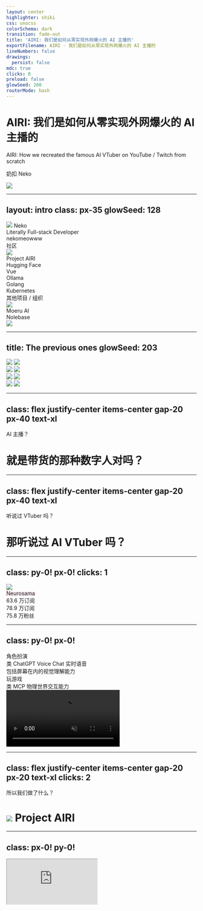 ```yaml
---
layout: center
highlighter: shiki
css: unocss
colorSchema: dark
transition: fade-out
title: 'AIRI: 我们是如何从零实现外网爆火的 AI 主播的'
exportFilename: AIRI - 我们是如何从零实现外网爆火的 AI 主播的
lineNumbers: false
drawings:
  persist: false
mdc: true
clicks: 0
preload: false
glowSeed: 200
routerMode: hash
---
```


<div translate-x--10>

<h1>
  <span font-airi text-pink>AIRI</span>: 我们是如何从零实现外网爆火的 AI 主播的
</h1>

<p>
  <span font-airi text="pink-300/90">AIRI</span>: How we recreated the famous AI VTuber on YouTube / Twitch from scratch
</p>

奶扣 Neko

<img src="/airi-logo-grayscaled-light-2.svg" class="w-180 opacity-13" absolute right="[-35%]" bottom="[-230%]">

</div>

<!--
来参加启师傅举办的 Demo Day 的大家好！

听说这期是第五期了都，但我之前没有来参加过！很荣幸能有机会来给大家分享分享我们在 AIRI 的这个项目中做了什么。请多关照！

那我今天要分享的就是，我们是如何从零实现，啊对，从零实现外网爆火的 AI 主播的。
-->

---
layout: intro
class: px-35
glowSeed: 128
---

<div flex items-center gap-3>
  <div
    v-click="1"
    :class="$clicks < 1 ? 'translate-x--5 opacity-0' : 'translate-x-0 opacity-100'"
    flex flex-col items-start transition duration-500 ease-in-out min-w-60
  >
    <img src="/person/neko.jpeg" w-40 h-40 rounded-full object-cover mb-5>
    <span font-semibold text-3xl>Neko</span>
    <div>
      <div>
        <span class="opacity-70">Literally Full-stack Developer</span>
      </div>
      <div text-sm flex items-center gap-2 mt-4>
        <div i-ri:github-fill /><span underline decoration-dashed font-mono decoration-zinc-300>nekomeowww</span>
      </div>
    </div>
  </div>
  <div flex-1 />
  <div flex flex-col gap-8>
    <div mb-4 v-click="2">
      <div mb-4 text-zinc-400>
        <span>社区</span>
      </div>
      <div
        flex flex-wrap items-start content-start gap-4 transition duration-500 ease-in-out
        :class="$clicks < 2 ? 'translate-y-5' : 'translate-y-0'"
      >
        <div flex items-center gap-2 text-2xl w-fit h-fit>
          <img src="/proj-airi-logo.svg" size="6.5" >
          <div>Project AIRI</div>
        </div>
        <div flex items-center gap-2 text-2xl w-fit h-fit>
          <div i-logos:hugging-face-icon inline-block /> Hugging Face
        </div>
        <div flex items-center gap-2 text-2xl w-fit h-fit>
          <div i-logos:vue /><div>Vue</div>
        </div>
        <div flex items-center gap-2 text-2xl w-fit h-fit>
          <div i-simple-icons:ollama inline-block /> Ollama
        </div>
        <div flex items-center gap-2 text-2xl w-fit h-fit>
          <div i-devicon:go /><div>Golang</div>
        </div>
        <div flex items-center gap-2 text-2xl w-fit h-fit>
          <div i-devicon:kubernetes inline-block /> Kubernetes
        </div>
      </div>
    </div>
    <div v-click="3">
      <div mb-4 text-zinc-400>
        <span>其他项目 / 组织</span>
      </div>
      <div
        flex flex-wrap items-start content-start gap-4 transition duration-500 ease-in-out
        :class="$clicks < 3 ? 'translate-y-5' : 'translate-y-0'"
      >
        <div flex items-center gap-2 text-2xl w-fit h-fit>
          <img src="/moeru-ai-logo.png" size="6.5" />
          <div>Moeru AI</div>
        </div>
        <div flex items-center gap-2 text-2xl w-fit h-fit>
          <div i-fluent-emoji:notebook-with-decorative-cover /><div>Nolebase</div>
        </div>
      </div>
    </div>
  </div>
</div>

<div v-click="3" w-full absolute bottom-0 left-0 flex items-center transform="translate-x--10 translate-y--10">
  <div w-full flex items-center justify-end gap-4>
    <img src="/nekomeoww-qr.png" h-50>
  </div>
</div>

<!--
那首先介绍一下我自己啊。

[click]

我自己是自称自己叫所谓「Literally Full-stack Developer 」，也就是「真正意义上的全栈开发」，在当今这个 AI hype 的背景下的含义就是，除去平时大家提到独立开发者会的前端后端部署什么的，一个模型从设计，到数据准备，训练和推理调优这些我也都做过，基本上可以说是全干了。

我感觉我还是挺浪费自己的时间的哈哈哈，如果我中间说的哪里不好也请大家担待。

[click]

我最近主要是在我自己的这个 Project AIRI 组织里面贡献最多，其次就是最近在 Hugging Face 的 transformers 和 vLLM 那边有一些贡献，我也做过很多 Vue，Golang，Kubernetes（也就是大家说的 K8s）的工作，事实上我主业是做 K8s 云计算的。

[click]

其他一些比较有意思的就是也在 Moeru AI 和大家一起研究 AI 应用基建，还有 3 年前就创立的这个 Obsidian 知识库工作流 Nolebase，有兴趣的可以去我的 GitHub 看看。
-->

---
title: The previous ones
glowSeed: 203
---

<div>
  <div grid="~ cols-2" gap-4>
    <div
      relative
      class="[&_.qr]:hover:opacity-100 [&_.img]:hover:opacity-20 hover:cursor-pointer hover:grayscale-100"
      rounded-lg overflow-hidden  bg="black" h-fit
      transition="all duration-250 ease-in-out"
    >
      <img src="/session-1.png" class="img" opacity-100 transition="all duration-250 ease-in-out">
      <img src="/session-1-qr.png" class="qr" w-60 absolute top-0 left="0" translate-x="[40%]" opacity-0 transition="all duration-250 ease-in-out">
    </div>
    <div
      relative
      class="[&_.qr]:hover:opacity-100 [&_.img]:hover:opacity-50 hover:cursor-pointer hover:grayscale-100"
      rounded-lg overflow-hidden  bg="black" h-fit
      transition="all duration-250 ease-in-out"
    >
      <img src="/session-2.png" class="img" opacity-100 transition="all duration-250 ease-in-out">
      <img src="/session-2-qr.png" class="qr" w-60 absolute top-0 left="0" translate-x="[40%]" opacity-0 transition="all duration-250 ease-in-out">
    </div>
    <div
      relative
      class="[&_.qr]:hover:opacity-100 [&_.img]:hover:opacity-50 hover:cursor-pointer hover:grayscale-100"
      rounded-lg overflow-hidden  bg="black" h-fit
      transition="all duration-250 ease-in-out"
    >
      <img src="/session-3.png" class="img" opacity-100 transition="all duration-250 ease-in-out">
      <img src="/session-3-qr.png" class="qr" w-60 absolute top-0 left="0" translate-x="[40%]" opacity-0 transition="all duration-250 ease-in-out">
    </div>
    <div
      relative
      class="[&_.qr]:hover:opacity-100 [&_.img]:hover:opacity-50 hover:cursor-pointer hover:grayscale-100"
      rounded-lg overflow-hidden  bg="black" h-fit
      transition="all duration-250 ease-in-out"
    >
      <img src="/session-4.png" class="img" opacity-100 transition="all duration-250 ease-in-out">
      <img src="/session-4-qr.png" class="qr" w-60 absolute top-0 left="0" translate-x="[40%]" opacity-0 transition="all duration-250 ease-in-out">
    </div>
  </div>
</div>

<!--
我这次确实也并不是第一次上台，先前（包括在公司内做知识分享介绍后训练热潮，DeepSeek 火爆原因解析，还有 MCP，以及去年在香港 KubeCon 分享 Ollama 全自动 Serverless 方案的 session 都在这里，

大家感兴趣的话可以在这里扫码玩玩看。
-->

---
class: flex justify-center items-center gap-20 px-40 text-xl
---

<div
  absolute text-6xl
  :class="$clicks < 1 ? 'text-white' : 'translate-y--18 scale-40 text-white/30'"
  transition duration-500 ease-in-out
>
  <span>AI 主播？</span>
</div>

<div flex flex-col items-center>
  <v-clicks>
    <div mt-4>
      <h1 flex items-center text="5xl!">
        <span>就是带货的那种数字人对吗？</span>
      </h1>
    </div>
  </v-clicks>
</div>

<!--
好，回到正题哈。

AI 主播？
啥叫 AI 主播？

[click]

可能很多人想的就是数字人，24 小时直播带货的那种数字人。那我这次要介绍的是那种数字人吗？

实际上不是。
-->

---
class: flex justify-center items-center gap-20 px-40 text-xl
---

<div
  absolute text-6xl
  :class="$clicks < 1 ? 'text-white' : 'translate-y--18 scale-40 text-white/30'"
  transition duration-500 ease-in-out
>
  <span>听说过 VTuber 吗？</span>
</div>

<div flex flex-col items-center>
  <v-clicks>
    <div mt-4>
      <h1 flex items-center text="5xl!">
        <span>那听说过 AI VTuber 吗？</span>
      </h1>
    </div>
  </v-clicks>
</div>

<!--
那接下来我们稍稍深入一些，大家听说过 VTuber 吗？

[click]

如果听过还看过的话，有听说过 AI VTuber 吗？

我猜很多人应该都是没有听过或者看到过的，这个受众群体应该说是既小众也不小众，它稍微有点吃粉丝经济，但是又和普通的偶像或者明星有很大差距。

感兴趣的话可以细聊！这里时间不多我就不太深入！
-->

---
class: py-0! px-0!
clicks: 1
---

<div>
  <div
    w-full h-full bg="black/15" absolute backdrop-blur-sm z-100
    :class="[$clicks < 1 ? 'opacity-0' : 'opacity-100']"
    transition duration-1200 ease-in-out
  >
  </div>
  <img
    :class="[$clicks < 1 ? '' : 'blur-lg scale-120']"
    src="/Neuro-sama_v2_character_sheet.webp"
    transition duration-1200 ease-in-out
  >
  <div
    :class="$clicks < 1 ? 'opacity-0' : 'opacity-100'"
    absolute inset-0 translate="x-68 y-50" w-fit h-fit
    transition duration-500 ease-in-out z-101
  >
    <div
      text="20" font-cuteen text-rose-400
      style="-webkit-text-stroke: 6px #ffeef7; paint-order: stroke;"
      flex flex-col items-center
    >
      Neurosama
    </div>
    <div flex gap-4 rounded-lg bg="white/50" text="black/70" backdrop-blur-sm px-2 py-1>
      <div flex items-center gap-2>
        <div i-logos:youtube-icon text-2xl />
        <div>63.6 万订阅</div>
      </div>
      <div flex items-center gap-2>
        <div i-logos:twitch text-2xl />
        <div>78.9 万订阅</div>
      </div>
      <div flex items-center gap-2>
        <div i-simple-icons:bilibili text-cyan text-2xl />
        <div>75.8 万粉丝</div>
      </div>
    </div>
  </div>
</div>

<!--
那实际上我标题里面想要提到的所谓「外网爆火的 AI 主播」，就是指的类似于这位的 AI VTuber 虚拟主播。

这是她的形象。

[click]

她有多火爆呢？

事实上我觉得她的数据还是可以的了，YouTube 粉丝 63 万，Twitch 直播 78 万（月付费订阅），还有 75 万 B 站粉丝（也是官方团队做的）。

而且这个品类里面基本上没有这么能打的。

那我们开始介绍我们的旅程之前我们就先看看她是怎么样工作的吧。
-->

---
class: py-0! px-0!
---

<div>
  <div
    absolute z-100 w-full h-full px-20 flex items-center
    :class="[$clicks < 1 ? 'opacity-0' : 'opacity-100']"
    transition duration-500 ease-in-out
  >
    <div flex flex-col justify-center h-fit w-fit bg="neutral-200/40" backdrop-blur-sm px-6 py-4 rounded-2xl>
      <v-clicks>
        <div flex items-center text-6xl gap-5>
          <div text="white/80" i-solar:chat-round-like-bold-duotone /> <div text-4xl text="white/80">角色扮演</div>
        </div>
        <div flex items-center text-6xl gap-5>
          <div text="white/80" i-solar:incoming-call-rounded-bold-duotone /> <div text-4xl text="white/80">类 ChatGPT Voice Chat 实时语音</div>
        </div>
        <div flex items-center text-6xl gap-5>
          <div text="white/80" i-solar:eye-closed-bold-duotone /> <div text-4xl text="white/80">包括屏幕在内的视觉理解能力</div>
        </div>
        <div flex items-center text-6xl gap-5>
          <div text="white/80" i-solar:gamepad-charge-bold-duotone /> <div text-4xl text="white/80">玩游戏</div>
        </div>
        <div flex items-center text-6xl gap-5>
          <div text="white/80" i-solar:magnet-wave-bold-duotone /> <div text-4xl text="white/80">类 MCP 物理世界交互能力</div>
        </div>
      </v-clicks>
    </div>
  </div>
  <div relative>
    <div
      w-full h-full bg="black/70" absolute
      :class="[$clicks < 1 ? 'opacity-0' : 'opacity-100']"
      transition duration-500 ease-in-out
    >
    </div>
    <video autoplay muted>
      <source src="/Neuro-minecraft.mp4" />
    </video>
  </div>
</div>

<!--
这个是其中一个直播切片啊，是 Neurosama 在和她的创造者 Vedal 和另一个网友一起在玩名为我的世界 Minecraft 的游戏，这里游戏画面是 Neurosama 的第一视角。

可以看到她能走路，能说话，还能和世界交互，甚至很调皮地把他们在游戏里搭建的小房子给点着了。（啧啧啧，只能说很危险）

[click]

这里面我们能看出来几个东西呢？

- 角色扮演
- [click] 实时交互
- [click] 视觉理解
- [click] 玩游戏
- [click] 外部工具交互
-->

---
class: flex justify-center items-center gap-20 px-20 text-xl
clicks: 2
---

<div
  absolute text-4xl
  :class="$clicks < 1 ? 'text-white scale-100' : 'translate-y--18 scale-40 text-white/30'"
  transition duration-500 ease-in-out
>
  <span>所以我们做了什么？</span>
</div>

<div flex flex-col items-center>
  <v-clicks>
    <div mt-4>
      <h1 flex items-center text="6xl!" gap-4>
        <div flex gap-3 transition duration-500 ease-in-out text-nowrap>
          <img src="/proj-airi-logo.svg" size="14" >
          <span>Project <span font-airi>AIRI</span></span>
        </div>
      </h1>
    </div>
  </v-clicks>
</div>

---
class: px-0! py-0!
---

<iframe v-click src="https://airi.moeru.ai" w-full h-full text-sm style="zoom: 0.8" />

---
class: flex justify-center items-center gap-20 px-40 text-xl
---

<div
  absolute text-6xl
  :class="$clicks < 1 ? 'text-white' : 'translate-y--18 scale-40 text-white/30'"
  transition duration-500 ease-in-out
>
  <span>傲慢的开始</span>
</div>

<div flex flex-col items-center>
  <v-clicks>
    <div mt-4>
      <h1 flex items-center text="5xl!">
        <span>不就是套壳数字人吗？</span>
      </h1>
    </div>
  </v-clicks>
</div>

---
class: py-10
glowSeed: 100
---

# 事情远比想象的复杂

<span>为什么没那么简单？Vibe coding 不行吗？</span>

<div mt-6 />

<div flex flex-col gap-4>

<v-clicks>

<div border="2 solid violet-800/50" rounded-lg>
  <div flex items-center bg="violet-800/30" px-3 py-2 text-violet-300>
    <div i-carbon:web-services-container text-sm mr-1 />
    <div text-xs>
      <em>记忆系统的挑战</em>
    </div>
  </div>
  <div bg="violet-800/10" px-4 py-3>
    <div>
      <span>
        记忆层并不是 RAG 就结束了，不仅要考虑语义、时间相关性，遗忘曲线和记忆对应的情绪同样重要
      </span>
    </div>
    <div text-xs flex gap-2 mt-1 text-zinc-400>
      <div>目前的 Mem0 和 Zep，LlamaIndex 方案都是纯粹面向 RAG 的</div>
      <div>没有实现遗忘曲线和情绪化的能力</div>
      <div>更没有办法 Debug 和可观测</div>
    </div>
  </div>
</div>

<div border="2 solid blue-800/50" rounded-lg>
  <div flex items-center bg="blue-800/30" px-3 py-2 text-blue-300>
    <div i-carbon:sysplex-distributor text-sm mr-1 />
    <div text-xs>
      <em>多模态交互</em>
    </div>
  </div>
  <div bg="blue-800/10" px-4 py-3>
    <div>
      <span>
      同时实现实时语音交互、身体控制、视觉和游戏能力需要多流水线无缝衔接
      </span>
    </div>
    <div text-xs flex gap-2 mt-1 text-zinc-400>
      <div>业界主要还是在 VAD + ASR + TTS 拼接流水线，端到端可定制化程度低</div>
      <div>没有现成稳定的动作生成方案</div>
      <div>需要潜心优化延迟，并非 vibe 能出结果</div>
    </div>
  </div>
</div>

<div border="2 solid cyan-800/50" rounded-lg>
  <div flex items-center bg="cyan-800/30" px-3 py-2 text-cyan-300>
    <div i-carbon:name-space text-sm mr-1 />
    <div text-xs>
      <em>工程化也是难题</em>
    </div>
  </div>
  <div bg="cyan-800/10" px-4 py-3>
    <div>
      <span>
        系统模块非常多，工程化难度比 CRUD 应用高
      </span>
    </div>
    <div text-xs flex gap-2 mt-1 text-zinc-400>
      <div>提示词 和 Lorebook，以及角色卡是分裂的三个生态和系统，难以同时开发</div>
      <div>从有状态 MCP 到有状态 Agent，全部都靠回调会很难</div>
      <div>模块繁多</div>
    </div>
  </div>
</div>

</v-clicks>

</div>

---
class: py-10
clicks: 5
---

# 目前的效果

<span>确实是工程落地了，一小部分东西吧...？</span>

<div mt-10 />

<div flex items-center gap-4>

<v-clicks>

<div
  :class="$clicks < 1 ? 'translate-x--20 opacity-0' : 'translate-x-0 opacity-100'"
  rounded-lg
  border="2 solid pink-800" bg="pink-800/20"
  backdrop-blur
  flex-1 h-full
  transition duration-500 ease-in-out
>
  <div px-5 py-16 flex items-center justify-center>
    <div i-solar:database-bold-duotone size-20 />
  </div>
  <div bg="pink-800/30" w-full px-4 py-2 h="5rem" flex items-center justify-center text-center text-base>
    <span>仿生记忆层</span>
  </div>
</div>

<div
  :class="$clicks < 2 ? 'translate-x--20 opacity-0' : 'translate-x-0 opacity-100'"
  rounded-lg
  border="2 solid fuchsia-800" bg="fuchsia-800/20"
  backdrop-blur
  flex-1 h-full
  transition duration-500 ease-in-out
>
  <div px-5 py-16 flex items-center justify-center>
    <div i-solar:microphone-3-bold-duotone size-20 />
  </div>
  <div bg="fuchsia-800/30" w-full px-4 py-2 h="5rem" flex items-center justify-center text-center text-base>
    <span>实时语音流水线</span>
  </div>
</div>

<div
  :class="$clicks < 3 ? 'translate-x--20 opacity-0' : 'translate-x-0 opacity-100'"
  rounded-lg
  border="2 solid purple-800" bg="purple-800/20"
  backdrop-blur
  flex-1 h-full
  transition duration-500 ease-in-out
>
  <div px-5 py-16 flex items-center justify-center>
    <div i-solar:gamepad-minimalistic-bold-duotone size-20 />
  </div>
  <div bg="purple-800/30" w-full px-4 py-2 h="5rem" flex items-center justify-center text-center>
    <span>游戏陪玩</span>
  </div>
</div>

<div
  :class="$clicks < 4 ? 'translate-x--20 opacity-0' : 'translate-x-0 opacity-100'"
  rounded-lg
  border="2 solid violet-800" bg="violet-800/20"
  backdrop-blur
  flex-1 h-full
  transition duration-500 ease-in-out
>
  <div px-5 py-16 flex items-center justify-center>
    <div i-solar:face-scan-square-bold-duotone size-20 />
  </div>
  <div bg="violet-800/30" w-full px-4 py-2 h="5rem" flex items-center justify-center text-center text-base>
    <span>表情与动作</span>
  </div>
</div>

<div
  :class="$clicks < 5 ? 'translate-x--20 opacity-0' : 'translate-x-0 opacity-100'"
  rounded-lg
  border="2 solid indigo-800" bg="indigo-800/20"
  backdrop-blur
  flex-1 h-full
  transition duration-500 ease-in-out
>
  <div px-5 py-16 flex items-center justify-center>
    <div i-solar:link-circle-line-duotone size-20 />
  </div>
  <div bg="indigo-800/30" w-full px-4 py-2 h="5rem" flex items-center justify-center text-center>
    <span>MCP & A2A</span>
  </div>
</div>

</v-clicks>

</div>

---
class: px-0! pt-6!
---

<div px-10 text-4xl mb-4>
  刷推
</div>

<video autoplay muted>
  <source src="/airi-browses-x.mp4" />
</video>

---
class: px-0! pt-6!
---

<div px-10 text-4xl mb-4>
  一起玩 我的世界 Minecraft
</div>

<video autoplay muted>
  <source src="/airi-plays-minecraft.mp4" />
</video>

---
class: px-0! pt-6!
---

<div px-10 text-4xl mb-4>
  一起玩 异星工厂 Factorio
</div>

<video autoplay muted>
  <source src="/airi-plays-factorio.mp4" />
</video>

---
class: flex justify-center items-center gap-20 px-20 text-xl
clicks: 2
---

<div
  absolute text-4xl
  :class="$clicks < 1 ? 'text-white scale-100' : 'translate-y--18 scale-40 text-white/30'"
  transition duration-500 ease-in-out
>
  <span>有什么我们能分享的吗？</span>
</div>

<div flex flex-col items-center>
  <v-clicks>
    <div mt-4>
      <h1 flex items-center text="6xl!" gap-4>
        <div flex gap-3 :class="[$clicks < 2 ? 'translate-x-42' : 'translate-x-0']" transition duration-500 ease-in-out text-nowrap>
          <img src="/proj-airi-logo.svg" size="14" >
          <span>Project <span font-airi>AIRI</span></span>
        </div>
        <span :class="[$clicks < 2 ? 'opacity-0' : 'opacity-100']" transition duration-500 ease-in-out>
          ×
        </span>
        <div flex gap-3 :class="[$clicks < 2 ? 'opacity-0' : 'opacity-100']" transition duration-500 ease-in-out>
          <img src="/moeru-ai-logo.png" size="14" />
          <span font-cuteen>Moeru AI</span>
        </div>
      </h1>
    </div>
  </v-clicks>
</div>

---
class: py-10
---

# 部分形成生态

我们尽最大努力让大家都可以用上我们也在使用的先进工具和工作流封装方法...

- [xsAI](https://github.com/moeru-ai/xsai): Vercel AI SDK 替代品，超级迷你和可拓展
- [Velin](https://github.com/luoling8192/velin): 用 Vue 或者 JSX 书写提示词
- [`unspeech`](https://github.com/moeru-ai/unspeech): 用于代理云服务 TTS 和 STT 的服务器实现，类似语音界的 LiteLLM / OpenRouter
- [MCP Launcher](https://github.com/moeru-ai/mcp-launcher): 易于使用的 MCP 启动器，就像用于 MCP 启动和管理的 Ollama 一样！
- [xsAI 的 🤗 Transformers.js 提供商](https://github.com/moeru-ai/xsai-transformers)：在浏览器里跑 LLM，Embedding，让快速 PoC RAG 不是梦！
- [AIRI Factorio](https://github.com/moeru-ai/airi-factorio): 让 AIRI 玩 Factorio
- [Inventory](https://github.com/moeru-ai/inventory): 中心化模型目录和默认提供商配置的公开 API 服务
- [Demodel](https://github.com/moeru-ai/demodel): 轻松加速各种推理引擎和模型下载器拉/下载模型或数据集的速度
- [`@proj-airi/drizzle-duckdb-wasm`](https://github.com/moeru-ai/airi/tree/main/packages/drizzle-duckdb-wasm/README.md): 浏览器里跑分析型数据库做记忆层！
- [`hfup`](https://github.com/moeru-ai/hfup): 帮助部署、打包到 HuggingFace Spaces 的工具集
- [🥺 SAD](https://github.com/moeru-ai/sad): 自托管和浏览器运行 LLM 的文档和说明

---
class: flex justify-center flex-col items-center gap-10 px-20 text-4xl
---

<h1 text="6xl!">
  不仅是网页端...
</h1>

客户端桌宠和个人 AI 助理也不是问题

---
class: py-10
---

# 想要文字版？

我们还写了好多好多 DevLog 介绍进展

<div flex gap-3 justify-between>
  <a href="https://airi.moeru.ai/docs/blog/devlog-20250305/">
    <div flex items-center flex-col gap-2>
      <img src="/airi-devlog-screenshot-1.png" h-90 rounded-lg />
      <span>介绍视觉设计</span>
    </div>
  </a>
  <a href="https://airi.moeru.ai/docs/blog/devlog-20250320/">
    <div flex items-center flex-col gap-2>
      <img src="/airi-devlog-screenshot-2.png" h-90 rounded-lg />
      <span>介绍 UI 设计</span>
    </div>
  </a>
  <a href="https://airi.moeru.ai/docs/blog/devlog-20250406/">
    <div flex items-center flex-col gap-2>
      <img src="/airi-devlog-screenshot-3.png" h-90 rounded-lg />
      <span>介绍记忆层设计和 v0.4 更新</span>
    </div>
  </a>
</div>

---
class: flex justify-center flex-col items-center gap-10 px-20 text-4xl
---

# 你说不是要搞 VTuber 吗？那角色在哪里？

---
class: py-10
theme: light
glowSeed: 210
---

<div relative>
  <div translate="x--50 y--14">
    <img src="/relu-art-2.jpg">
  </div>

  <div absolute inset-0 translate="x-154 y-5">
    <img src="/relu-art-1.png" w-70>
  </div>

  <div absolute inset-0 translate="x-144 y--5" rotate--15>
    <img src="/relu-art-3.png" w-50>
  </div>

  <div absolute inset-0 translate="x-164 y-75">
    <img src="/relu-art-4.png" w-50>
  </div>

  <div absolute inset-0 translate="x-64 y-95" rotate-20>
    <img src="/relu-art-5.png" w-50>
  </div>
</div>

---
class: py-10
---

# 一到两个人是不能 vibe 出来这么复杂的系统的

我们也想寻找能够一起合作的以下领域的伙伴们...

<div flex jusity-center flex-wrap flex-col gap-4 max-h-90 mb-10 mt-10>
  <div flex items-center gap-3 w-fit>
    <div i-solar:hand-stars-bold-duotone size-15 />
    <div>产品经理</div>
  </div>
  <div flex items-center gap-3 w-fit>
    <div i-solar:pen-new-square-bold-duotone size-15 />
    <div>设计师</div>
  </div>
  <div flex items-center gap-3 w-fit>
    <div i-solar:eye-bold-duotone size-15 />
    <div>机器视觉（CV）</div>
  </div>
  <div flex items-center gap-3 w-fit>
    <div i-solar:running-bold-duotone size-15 />
    <div>强化学习（RL）</div>
  </div>
  <div flex items-center gap-3 w-fit>
    <div i-solar:gamepad-minimalistic-bold-duotone size-15 />
    <div>游戏开发者</div>
  </div>
  <div flex items-center gap-3 w-fit>
    <div i-solar:microphone-bold-duotone size-15 />
    <div>语音识别（ASR）</div>
  </div>
  <div flex items-center gap-3 w-fit>
    <div i-solar:user-speak-rounded-bold-duotone size-15 />
    <div>语音合成（TTS）</div>
  </div>
  <div flex items-center gap-3 w-fit>
    <div i-solar:emoji-funny-square-bold-duotone size-15 />
    <div>Live2D 建模师</div>
  </div>
  <div flex items-center gap-3 w-fit>
    <div i-solar:people-nearby-bold-duotone size-15 />
    <div>VRM 建模师 / VRChat 形象设计师</div>
  </div>
  <div flex items-center gap-3 w-fit>
    <div i-solar:album-bold-duotone size-15 />
    <div>Three.js 开发者（3D 场景）</div>
  </div>
</div>

> <a href="https://github.com/moeru-ai/n3p6">我们另外还有个 WebXR / Vision Pro 的类似应用</a>

---
class: py-10
glowSeed: 1298
---

# 感兴趣吗？

虽然是开源项目，但是也欢迎感兴趣的设计师，产品经理，工程师们一起去实现这可能的生命形态

<div flex>
  <div text-sm text="zinc-300" text-right flex flex-row gap-2 mt-6 translate-x-2>
    <div flex items-center flex-col font-bold text-xl>
      <img src="/github_qr.png" w-70 />
      <div translate-y--4>GitHub</div>
    </div>
    <div flex items-center flex-col font-bold text-xl>
      <img src="/discord_qr.png" w-70 />
      <div translate-y--4>Discord</div>
    </div>
    <div flex items-center flex-col font-bold text-xl>
      <img src="/telegram_qr.png" w-70 />
      <div translate-y--4>Telegram</div>
    </div>
  </div>
</div>

---
title: Thank you
class: py-10
glowSeed: 230
---

<div flex>
  <div flex-1>
    <div mt-50 />
    <div flex flex-col gap-4 translate="y--52" h-full>
      <div flex flex-col translate="y-4" flex-1>
        <div text="[48px]">
          谢谢
        </div>
        <div text="white/50">
          Thank you
        </div>
      </div>
      <img src="/relu-art-6.gif" size-50 rounded-2xl overflow-hidden translate-y--20>
    </div>
  </div>
  <div text-lg text="zinc-300" text-right flex flex-col gap-3 mt-3>
    <div>
      演示文稿开源在 <a href="https://github.com/nekomeowww/talks"><div inline-block mr-1 translate-y-0.8 i-ri:github-fill />github.com/nekomeowww/talks</a>
    </div>
    <div>
      演示文稿使用 <a href="https://sli.dev"><div inline-block mr-1 translate-y-0.8 i-logos:slidev />sli.dev</a> 构建
    </div>
    <div self-end mt-16 translate-x-14 translate-y--9>
      <img src="/slide_qr.png" w-100 />
    </div>
  </div>
</div>
